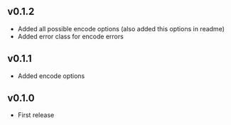 ## v0.1.2

* Added all possible encode options (also added this options in readme)
* Added error class for encode errors

## v0.1.1

* Added encode options

## v0.1.0

* First release
